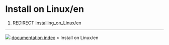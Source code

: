 # Install on Linux/en
1.  REDIRECT [Installing_on_Linux/en](Installing_on_Linux/en.md)



---
![](images/Button_right.svg) [documentation index](../README.md) > Install on Linux/en
